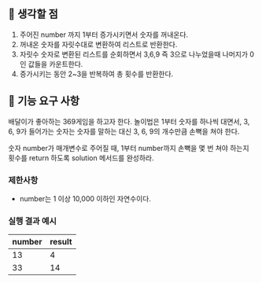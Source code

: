 ## 👀 생각할 점

1. 주어진 number 까지 1부터 증가시키면서 숫자를 꺼내온다.
2. 꺼내온 숫자를 자릿수대로 변환하여 리스트로 반환한다.
3. 자릿수 숫자로 변환된 리스트를 순회하면서 3,6,9 즉 3으로 나누었을때 나머지가 0인 값들을 카운트한다.
4. 증가시키는 동안 2~3을 반복하여 총 횟수를 반환한다. 
   
## 🚀 기능 요구 사항

배달이가 좋아하는 369게임을 하고자 한다. 놀이법은 1부터 숫자를 하나씩 대면서, 3, 6, 9가 들어가는 숫자는 숫자를 말하는 대신 3, 6, 9의 개수만큼 손뼉을 쳐야 한다.

숫자 number가 매개변수로 주어질 때, 1부터 number까지 손뼉을 몇 번 쳐야 하는지 횟수를 return 하도록 solution 메서드를 완성하라.

### 제한사항

- number는 1 이상 10,000 이하인 자연수이다.

### 실행 결과 예시

| number | result |
| --- | --- |
| 13 | 4 |
| 33 | 14 |
